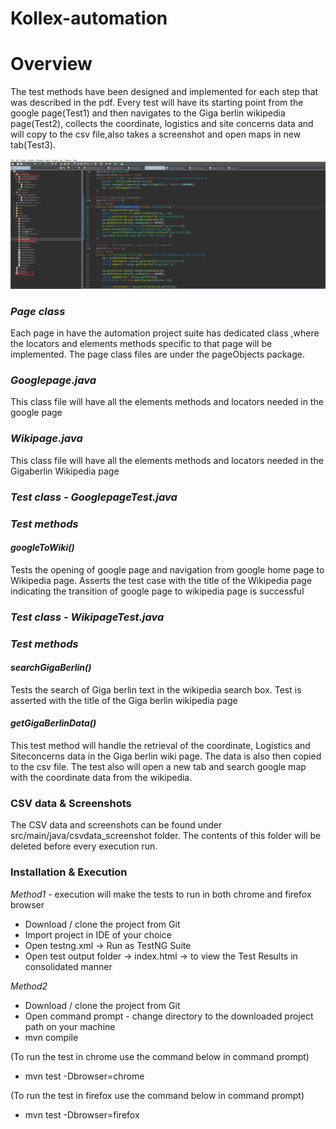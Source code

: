 # Kollex-automation
# Overview 
The test methods have been designed and implemented for each step that was described in the pdf. Every test will have its starting point from the google page(Test1) and then navigates to the Giga berlin wikipedia page(Test2), collects the coordinate, logistics and site concerns data and will copy to the csv file,also takes a screenshot and open maps in new tab(Test3).

![Alt text](https://github.com/Infygo/Kollex-automation/blob/master/Project%20folder%20structure%20screenshot.png)

### *Page class* 
Each page in have the automation project suite has dedicated class ,where the locators and elements methods specific to that page will be implemented. The page class files are under the pageObjects package.

### *Googlepage.java*
This class file will have all the elements methods and locators needed in the google page 

### *Wikipage.java*
This class file will have all the elements methods and locators needed in the Gigaberlin Wikipedia page 

### *Test class - GooglepageTest.java* 
### *Test methods* 
#### *googleToWiki()* 
Tests the opening of google page and navigation from google home page to Wikipedia page. Asserts the test case with the title of the Wikipedia page indicating the transition of google page to wikipedia page is successful

### *Test class - WikipageTest.java*
### *Test methods* 
####  *searchGigaBerlin()*
Tests the search of Giga berlin text in the wikipedia search box. Test is asserted with the title of the Giga berlin wikipedia page 
####  *getGigaBerlinData()*
This test method will handle the retrieval of the coordinate, Logistics and Siteconcerns data in the Giga berlin wiki page. The data is also then copied to the csv file. The test also will open a new tab and search google map with the coordinate data from the wikipedia.

### **CSV data & Screenshots**
The CSV data and screenshots can be found under src/main/java/csvdata_screenshot folder. 
The contents of this folder will be deleted before every execution run.

### Installation & Execution 
*Method1* - execution will make the tests to run in both chrome and firefox browser
- Download / clone the project from Git 
- Import project in IDE of your choice 
- Open testng.xml -> Run as TestNG Suite 
- Open test output folder -> index.html -> to view the Test Results in consolidated manner

*Method2* 
- Download / clone the project from Git 
- Open command prompt - change directory to the downloaded project path on your machine 
- mvn compile 

(To run the test in chrome use the command below in command prompt)
- mvn test -Dbrowser=chrome

(To run the test in firefox use the command below in command prompt)
- mvn test -Dbrowser=firefox 

